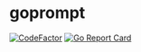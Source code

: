 # goprompt

[![CodeFactor](https://www.codefactor.io/repository/github/erniebrodeur/goprompt/badge)](https://www.codefactor.io/repository/github/erniebrodeur/goprompt)
[![Go Report Card](https://goreportcard.com/badge/github.com/erniebrodeur/goprompt)](https://goreportcard.com/report/github.com/erniebrodeur/goprompt)
